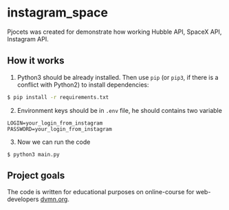 # instagram_space

Pjocets was created for demonstrate how working Hubble API, SpaceX API, Instagram API.

## How it works

1. Python3 should be already installed. Then use ```pip``` (or ```pip3```, if there is a conflict with Python2) to install dependencies:

```bash
$ pip install -r requirements.txt
```

2. Environment keys should be in ```.env``` file, he should contains two variable 
```
LOGIN=your_login_from_instagram
PASSWORD=your_login_from_instagram
```

3. Now we can run the code
```
$ python3 main.py
```

## Project goals

The code is written for educational purposes on online-course for web-developers [dvmn.org](https://dvmn.org).
